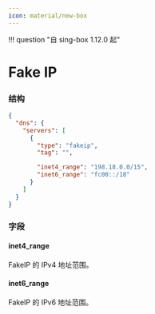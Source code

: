 ```yaml
---
icon: material/new-box
---
```


!!! question "自 sing-box 1.12.0 起"

# Fake IP

### 结构

```json
{
  "dns": {
    "servers": [
      {
        "type": "fakeip",
        "tag": "",

        "inet4_range": "198.18.0.0/15",
        "inet6_range": "fc00::/18"
      }
    ]
  }
}
```

### 字段

#### inet4_range

FakeIP 的 IPv4 地址范围。

#### inet6_range

FakeIP 的 IPv6 地址范围。